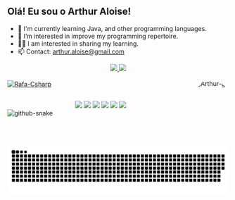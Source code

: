 ## Olá! Eu sou o Arthur Aloise!
- 🌱 I'm currently learning Java, and other programming languages.
- 👀 I’m interested in improve my programming repertoire.
- 🧙‍♂️ I am interested in sharing my learning.
- 📫 Contact: arthur.aloise@gmail.com

<div align="center">
<a href="https://github.com/ArthurAloise">
<img height="180em" src="https://github-readme-stats.vercel.app/api?username=ArthurAloise&show_icons=true&theme=highcontrast&include_all_commits=true&count_private=true"/>
<img height="180em" src="https://github-readme-stats.vercel.app/api/top-langs/?username=ArthurAloise&layout=compact&langs_count=7&theme=highcontrast"/> 
</div>

<div 
style="display: inline_block"><br>
<img align="center" alt="Rafa-Csharp" height="40" width="50" src="https://cdn.jsdelivr.net/gh/devicons/devicon/icons/java/java-original.svg" />
<img align="right" alt="Arthur-gif" height="150" style="border-radius:50px;" src="https://media.discordapp.net/attachments/940355879583232034/1011845995073638491/the-mandalorian-baby-yoda-king-gildan-alyssa-x-kotai-transparent.png?width=511&height=546">
</div>

##

<div align="center">
<a href="https://www.youtube.com/channel/UCkUdmDCDUym6zwzlV6Flssw" target="_blank"><img src="https://img.shields.io/badge/YouTube-FF0000?style=for-the-badge&logo=youtube&logoColor=white" target="_blank"></a>
<a href="https://www.instagram.com/arthuraloise" target="_blank"><img src="https://img.shields.io/badge/-Instagram-%23E4405F?style=for-the-badge&logo=instagram&logoColor=white" target="_blank"></a>
<a href="https://www.twitch.tv/arthuraloise" target="_blank"><img src="https://img.shields.io/badge/Twitch-9146FF?style=for-the-badge&logo=twitch&logoColor=white" target="_blank"></a>
<a href="https://discord.gg/q3t9xsyu2P" target="_blank"><img src="https://img.shields.io/badge/Discord-7289DA?style=for-the-badge&logo=discord&logoColor=white" target="_blank"></a> 
<a href="https://www.linkedin.com/in/arthur-loureiro-aloise-6b58b1188" target="_blank"><img src="https://img.shields.io/badge/-LinkedIn-%230077B5?style=for-the-badge&logo=linkedin&logoColor=white" target="_blank"></a> 
<a href="https://linktr.ee/arthuraloise" target="_blank"><img src="https://img.shields.io/badge/linktree-39E09B?style=for-the-badge&logo=linktree&logoColor=white" target="_blank"></a>
</div>

<picture>
  <source media="(prefers-color-scheme: dark)" srcset="github-snake-dark.svg" />
  <source media="(prefers-color-scheme: light)" srcset="github-snake.svg" />
  <img alt="github-snake" src="github-snake.svg" />
</picture>

![snake gif](https://github.com/ArthurAloise/ArthurAloise/blob/output/github-contribution-grid-snake.svg)
